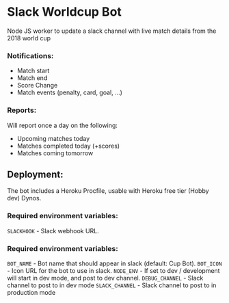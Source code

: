 # Slack Worldcup Bot

Node JS worker to update a slack channel with live match details from the 2018 world cup

### Notifications:
- Match start
- Match end
- Score Change
- Match events (penalty, card, goal, ...)

### Reports: 
Will report once a day on the following:
- Upcoming matches today
- Matches completed today (+scores)
- Matches coming tomorrow

## Deployment:

The bot includes a Heroku Procfile, usable with Heroku free tier (Hobby dev) Dynos.

### Required environment variables:

`SLACKHOOK` - Slack webhook URL.

### Required environment variables:

`BOT_NAME` - Bot name that should appear in slack (default: Cup Bot). 
`BOT_ICON` - Icon URL for the bot to use in slack.
`NODE_ENV` - If set to dev / development will start in dev mode, and post to dev channel.
`DEBUG_CHANNEL` - Slack channel to post to in dev mode
`SLACK_CHANNEL` - Slack channel to post to in production mode